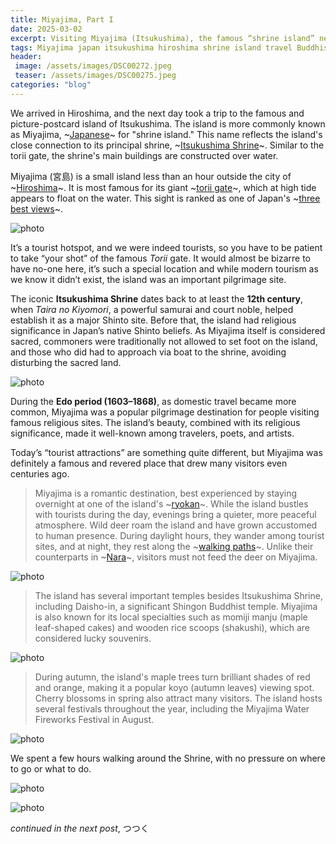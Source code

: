 ```yaml
---
title: Miyajima, Part I
date: 2025-03-02
excerpt: Visiting Miyajima (Itsukushima), the famous “shrine island” near Hiroshima, is like stepping into a piece of Japan’s spiritual and scenic history. Home to the iconic floating torii gate and the ancient Itsukushima Shrine, this sacred island has been a revered pilgrimage site for centuries. Today, it remains a top destination, offering breathtaking views, historic temples, and encounters with its friendly wild deer. Whether exploring during the bustling daytime or enjoying the island’s peaceful charm at night, Miyajima is a must-visit for history lovers, photographers, and anyone seeking a truly unique experience in Japan.
tags: Miyajima japan itsukushima hiroshima shrine island travel Buddhism
header:
 image: /assets/images/DSC00272.jpeg
 teaser: /assets/images/DSC00275.jpeg
categories: "blog"
---
```


We arrived in Hiroshima, and the next day took a trip to the famous and picture-postcard island of Itsukushima. The island is more commonly known as Miyajima, ~[Japanese](https://www.japan-guide.com/e/e621.html)~ for "shrine island." This name reflects the island's close connection to its principal shrine, ~[Itsukushima Shrine](https://www.japan-guide.com/e/e3450.html)~. Similar to the torii gate, the shrine's main buildings are constructed over water.

Miyajima (宮島) is a small island less than an hour outside the city of ~[Hiroshima](https://www.japan-guide.com/e/e2160.html)~. It is most famous for its giant ~[torii gate](https://www.japan-guide.com/e/e2059.html)~, which at high tide appears to float on the water. This sight is ranked as one of Japan's ~[three best views](https://www.japan-guide.com/e/e2250.html)~.

![photo](/assets/images/DSC00285.jpeg)

It’s a tourist hotspot, and we were indeed tourists, so you have to be patient to take “your shot” of the famous *Torii* gate. It would almost be bizarre to have no-one here, it’s such a special location and while modern tourism as we know it didn’t exist, the island was an important pilgrimage site.

The iconic **Itsukushima Shrine** dates back to at least the **12th century**, when *Taira no Kiyomori*, a powerful samurai and court noble, helped establish it as a major Shinto site. Before that, the island had religious significance in Japan’s native Shinto beliefs. As Miyajima itself is considered sacred, commoners were traditionally not allowed to set foot on the island, and those who did had to approach via boat to the shrine, avoiding disturbing the sacred land.

![photo](/assets/images/DSC00276.jpeg)

During the **Edo period (1603–1868)**, as domestic travel became more common, Miyajima was a popular pilgrimage destination for people visiting famous religious sites. The island’s beauty, combined with its religious significance, made it well-known among travelers, poets, and artists.

Today’s “tourist attractions” are something quite different, but Miyajima was definitely a famous and revered place that drew many visitors even centuries ago.

> Miyajima is a romantic destination, best experienced by staying overnight at one of the island's ~[ryokan](https://www.japan-guide.com/e/e2029.html)~. While the island bustles with tourists during the day, evenings bring a quieter, more peaceful atmosphere. Wild deer roam the island and have grown accustomed to human presence. During daylight hours, they wander among tourist sites, and at night, they rest along the ~[walking paths](https://www.japan-guide.com/e/e3456.html)~. Unlike their counterparts in ~[Nara](https://www.japan-guide.com/e/e2165.html)~, visitors must not feed the deer on Miyajima.

![photo](/assets/images/DSC00275.jpeg)

> The island has several important temples besides Itsukushima Shrine, including Daisho-in, a significant Shingon Buddhist temple. Miyajima is also known for its local specialties such as momiji manju (maple leaf-shaped cakes) and wooden rice scoops (shakushi), which are considered lucky souvenirs.

![photo](/assets/images/DSC00299.jpeg)

>During autumn, the island's maple trees turn brilliant shades of red and orange, making it a popular koyo (autumn leaves) viewing spot. Cherry blossoms in spring also attract many visitors. The island hosts several festivals throughout the year, including the Miyajima Water Fireworks Festival in August.

![photo](/assets/images/DSC00298.jpeg)

We spent a few hours walking around the Shrine, with no pressure on where to go or what to do.

![photo](/assets/images/DSC00289.jpeg)

![photo](/assets/images/DSC00284.jpeg)

*continued in the next post*, 
つつく
